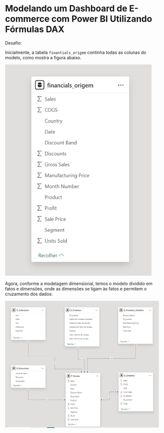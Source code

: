 # Modelando um Dashboard de E-commerce com Power BI Utilizando Fórmulas DAX

Desafio:

Inicialmente, a tabela <code>finantials_origem</code> continha todas as colunas do modelo, como mostra a figura abaixo.

![finantials_origem](tabela-finantials.png)

Agora, conforme a modelagem dimensional, temos o modelo dividido em fatos e dimensões, onde as dimensões se ligam às fatos e permitem o cruzamento dos dados:

![modelo_dimensional](modelo-dimensional.png)

